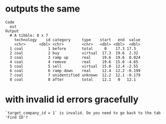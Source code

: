 # outputs the same

    Code
      out
    Output
      # A tibble: 8 x 7
        technology    id category     type    start   end  value
        <chr>      <dbl> <chr>        <chr>   <dbl> <dbl>  <dbl>
      1 coal           1 before       total     0    17.3 17.3  
      2 coal           2 buy          virtual  17.3  19.6  2.32 
      3 coal           3 ramp up      real     19.6  19.6  0.024
      4 coal           4 remove       real     19.6  15.0 -4.65 
      5 coal           5 sell         virtual  15.0  12.4 -2.55 
      6 coal           6 ramp down    real     12.4  12.2 -0.199
      7 coal           7 unidentified unknown  12.2  12.1 -0.179
      8 coal           8 after        total    12.1   0   12.1  

# with invalid id errors gracefully

    `target_company_id = 1` is invalid. Do you need to go back to the tab 'Find ID'?

